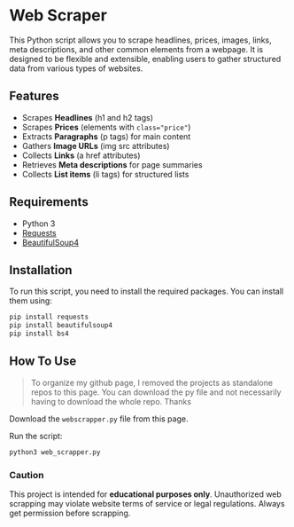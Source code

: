 # Web Scraper

This Python script allows you to scrape headlines, prices, images, links, meta descriptions, and other common elements from a webpage. It is designed to be flexible and extensible, enabling users to gather structured data from various types of websites.

## Features
- Scrapes **Headlines** (h1 and h2 tags)
- Scrapes **Prices** (elements with `class="price"`)
- Extracts **Paragraphs** (p tags) for main content
- Gathers **Image URLs** (img src attributes)
- Collects **Links** (a href attributes)
- Retrieves **Meta descriptions** for page summaries
- Collects **List items** (li tags) for structured lists

## Requirements
- Python 3
- [Requests](https://pypi.org/project/requests/)
- [BeautifulSoup4](https://pypi.org/project/beautifulsoup4/)

## Installation

To run this script, you need to install the required packages. You can install them using:

```bash
pip install requests
pip install beautifulsoup4
pip install bs4
```
## How To Use
> To organize my github page, I removed the projects as standalone repos to this page. You can download the py file and not necessarily having to download the whole repo. Thanks

Download the `webscrapper.py` file from this page.

Run the script:
```bash
python3 web_scrapper.py
```
### Caution
This project is intended for **educational purposes only**. Unauthorized web scrapping may violate website terms of service or legal regulations. Always get permission before scrapping.
